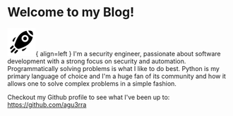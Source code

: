 # Welcome to my Blog!

![rocket](./assets/logos/logo.png){ align=left }
I'm a security engineer, passionate about software development with a strong focus on security and automation.
Programmatically solving problems is what I like to do best. Python is my primary language of choice and I'm a huge fan of its community and how it allows one to solve complex problems in a simple fashion.

Checkout my Github profile to see what I've been up to: https://github.com/agu3rra
